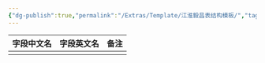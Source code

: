 ```yaml
---
{"dg-publish":true,"permalink":"/Extras/Template/江淮毅昌表结构模板/","tags":["江淮毅昌/蝶创I-MES/MES"]}
---
```




| **字段中文名** | **字段英文名** | **备注** |
| --------- | --------- | ------ |
|           |           |        |

